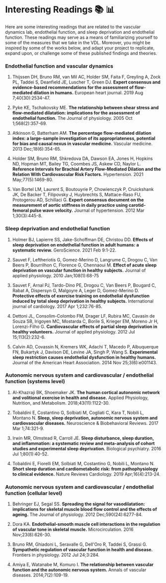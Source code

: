 # Interesting Readings :books: 📊

Here are some interesting readings that are related to the vascular dynamics lab, endothelial function, and sleep deprivation and endothelial 
function. These readings may serve as a means of familiarizing yourself to some of the measures that we take in the VDL. Moreover, you might 
be inspired by some of the works below, and adapt your project to replicate, expand upon, or challenge some of these published findings and theories. 

### Endothelial function and vascular dynamics

1. Thijssen DH, Bruno RM, van Mil AC, Holder SM, Faita F, Greyling A, Zock PL, Taddei S, Deanfield JE, Luscher T, Green DJ. **Expert consensus and evidence-based recommendations for the assessment of flow-mediated dilation in humans.** European heart journal. 2019 Aug 7;40(30):2534-47.

2. Pyke KE, Tschakovsky ME. **The relationship between shear stress and flow‐mediated dilatation: implications for the assessment of endothelial function.** The Journal of physiology. 2005 Oct 1;568(2):357-69.

3. Atkinson G, Batterham AM. **The percentage flow-mediated dilation index: a large-sample investigation of its appropriateness, potential for bias and causal nexus in vascular medicine.** Vascular medicine. 2013 Dec;18(6):354-65.

4. Holder SM, Bruno RM, Shkredova DA, Dawson EA, Jones H, Hopkins ND, Hopman MT, Bailey TG, Coombes JS, Askew CD, Naylor L. **Reference Intervals for Brachial Artery Flow-Mediated Dilation and the Relation With Cardiovascular Risk Factors.** Hypertension. 2021 May;77(5):1469-80.

5. Van Bortel LM, Laurent S, Boutouyrie P, Chowienczyk P, Cruickshank JK, De Backer T, Filipovsky J, Huybrechts S, Mattace-Raso FU, Protogerou AD, Schillaci G. **Expert consensus document on the measurement of aortic stiffness in daily practice using carotid-femoral pulse wave velocity.** Journal of hypertension. 2012 Mar 1;30(3):445-8.

### Sleep deprivation and endothelial function

1.	Holmer BJ, Lapierre SS, Jake-Schoffman DE, Christou DD. **Effects of sleep deprivation on endothelial function in adult humans: a systematic review.** GeroScience. 2021 Feb 9:1-22.

2. Sauvet F, Leftheriotis G, Gomez-Merino D, Langrume C, Drogou C, Van Beers P, Bourrilhon C, Florence G, Chennaoui M. **Effect of acute sleep deprivation on vascular function in healthy subjects.** Journal of applied physiology. 2010 Jan;108(1):68-75

3. Sauvet F, Arnal PJ, Tardo-Dino PE, Drogou C, Van Beers P, Bougard C, Rabat A, Dispersyn G, Malgoyre A, Leger D, Gomez-Merino D. **Protective effects of exercise training on endothelial dysfunction induced by total sleep deprivation in healthy subjects.** International journal of cardiology. 2017 Apr 1;232:76-85.

4. Dettoni JL, Consolim-Colombo FM, Drager LF, Rubira MC, Cavasin de Souza SB, Irigoyen MC, Mostarda C, Borile S, Krieger EM, Moreno Jr H, Lorenzi-Filho G. **Cardiovascular effects of partial sleep deprivation in healthy volunteers.** Journal of applied physiology. 2012 Jul 15;113(2):232-6.

5.	Calvin AD, Covassin N, Kremers WK, Adachi T, Macedo P, Albuquerque FN, Bukartyk J, Davison DE, Levine JA, Singh P, Wang S. **Experimental sleep restriction causes endothelial dysfunction in healthy humans.** Journal of the American Heart Association. 2014 Nov 25;3(6):e001143.

### Autonomic nervous system and cardiovascular / endothelial function (systems level)

1. Al-Khazraji BK, Shoemaker JK. **The human cortical autonomic network and volitional exercise in health and disease.** Applied Physiology, Nutrition, and Metabolism. 2018;43(11):1122-30.

2.	Tobaldini E, Costantino G, Solbiati M, Cogliati C, Kara T, Nobili L, Montano N. **Sleep, sleep deprivation, autonomic nervous system and cardiovascular diseases.** Neuroscience & Biobehavioral Reviews. 2017 Mar 1;74:321-9.

3.	Irwin MR, Olmstead R, Carroll JE. **Sleep disturbance, sleep duration, and inflammation: a systematic review and meta-analysis of cohort studies and experimental sleep deprivation.** Biological psychiatry. 2016 Jul 1;80(1):40-52.

4.	Tobaldini E, Fiorelli EM, Solbiati M, Costantino G, Nobili L, Montano N. **Short sleep duration and cardiometabolic risk: from pathophysiology to clinical evidence.** Nature Reviews Cardiology. 2019 Apr;16(4):213-24.

### Autonomic nervous system and cardiovascular / endothelial function (cellular level)

1.	Behringer EJ, Segal SS. **Spreading the signal for vasodilatation: implications for skeletal muscle blood flow control and the effects of ageing.** The Journal of physiology. 2012 Dec;590(24):6277-84.

2.	Dora KA. **Endothelial‐smooth muscle cell interactions in the regulation of vascular tone in skeletal muscle.** Microcirculation. 2016 Nov;23(8):626-30.

3.	Bruno RM, Ghiadoni L, Seravalle G, Dell'Oro R, Taddei S, Grassi G. **Sympathetic regulation of vascular function in health and disease.** Frontiers in physiology. 2012 Jul 24;3:284.

4.	Amiya E, Watanabe M, Komuro I. **The relationship between vascular function and the autonomic nervous system.** Annals of vascular diseases. 2014;7(2):109-19.


